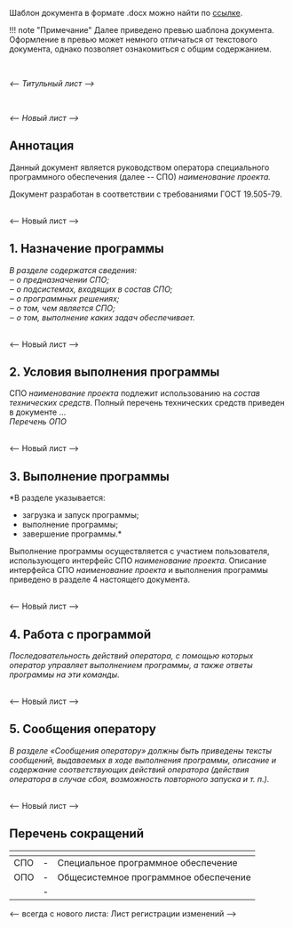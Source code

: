 Шаблон документа в формате .docx можно найти по [ссылке](). 

!!! note "Примечание" 
    Далее приведено превью шаблона документа. Оформление в превью может немного отличаться от текстового документа, однако позволяет ознакомиться с общим содержанием.

<br/>

*<--  Титульный лист  -->*

<br/>

*<--  Новый лист  -->*

## Аннотация
Данный документ является руководством оператора специального программного обеспечения (далее -- СПО) *наименование проекта.*

Документ разработан в соответствии с требованиями ГОСТ 19.505-79.


<br/> <--  Новый лист  -->

## 1. Назначение программы
*В разделе содержатся сведения:    
‒	о предназначении СПО;   
‒	о подсистемах, входящих в состав СПО;   
‒	о программных решениях;   
‒	о том, чем является СПО;   
‒	о том, выполнение каких задач обеспечивает.*   


<br/> <--  Новый лист  -->

## 2. Условия выполнения программы
СПО *наименование проекта* подлежит использованию на *состав технических средств*.
Полный перечень технических средств приведен в документе  …   
*Перечень ОПО*


<br/> <--  Новый лист  -->

## 3. Выполнение программы
*В разделе указывается:   
- загрузка и запуск программы;   
- выполнение программы;     
- завершение программы.*

Выполнение программы осуществляется с участием пользователя, использующего интерфейс СПО *наименование проекта*. 
Описание интерфейса СПО *наименование проекта* и выполнения программы приведено в разделе 4 настоящего документа. 


<br/> <--  Новый лист  -->

## 4. Работа с программой
*Последовательность действий оператора, с помощью которых оператор управляет выполнением программы, а также ответы программы на эти команды.*


<br/> <--  Новый лист  -->

## 5. Сообщения оператору
*В разделе «Сообщения оператору» должны быть приведены тексты сообщений, выдаваемых в ходе выполнения программы, описание и содержание соответствующих действий оператора (действия оператора в случае сбоя, возможность повторного запуска и т. п.).*


<br/> <--  Новый лист  -->

## Перечень сокращений
| <!-- без заголовка--> | <!-- без заголовка--> | <!-- без заголовка--> |
|:--|:-:|:-|
|СПО|-|Специальное программное обеспечение|
|ОПО|-|Общесистемное программное обеспечение|
||-||


<--  всегда с нового листа: Лист регистрации изменений -->